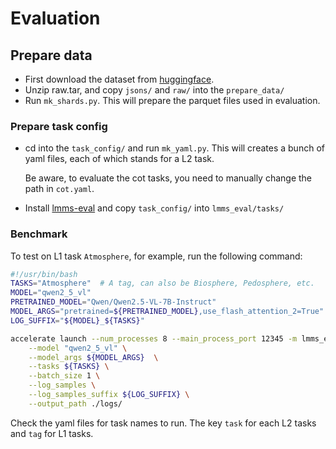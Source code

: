 # Evaluation

## Prepare data

* First download the dataset from [huggingface](https://huggingface.co/datasets/initiacms/OmniEarth-Bench).
* Unzip raw.tar, and copy `jsons/` and `raw/` into the `prepare_data/`
* Run `mk_shards.py`. This will prepare the parquet files used in evaluation.

### Prepare task config

* cd into the `task_config/` and run `mk_yaml.py`. This will creates a bunch of yaml files, each of which stands for a L2 task.

  Be aware, to evaluate the cot tasks, you need to manually change the path in `cot.yaml`.

* Install [lmms-eval](https://github.com/EvolvingLMMs-Lab/lmms-eval?tab=readme-ov-file#installation) and copy `task_config/` into `lmms_eval/tasks/`

### Benchmark

To test on L1 task `Atmosphere`, for example, run the following command:

```bash
#!/usr/bin/bash
TASKS="Atmosphere"	# A tag, can also be Biosphere, Pedosphere, etc.
MODEL="qwen2_5_vl"
PRETRAINED_MODEL="Qwen/Qwen2.5-VL-7B-Instruct"
MODEL_ARGS="pretrained=${PRETRAINED_MODEL},use_flash_attention_2=True"
LOG_SUFFIX="${MODEL}_${TASKS}"

accelerate launch --num_processes 8 --main_process_port 12345 -m lmms_eval \
    --model "qwen2_5_vl" \
    --model_args ${MODEL_ARGS}  \
    --tasks ${TASKS} \
    --batch_size 1 \
    --log_samples \
    --log_samples_suffix ${LOG_SUFFIX} \
    --output_path ./logs/
```

Check the yaml files for task names to run. The key `task` for each L2 tasks and `tag` for L1 tasks.
